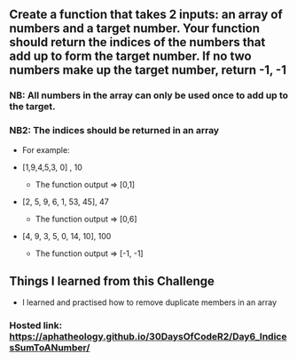 ## Create a function that takes 2 inputs: an array of numbers and a target number. Your function should return the indices of the numbers that add up to form the target number. If no two numbers make up the target number, return -1, -1

### NB: All numbers in the array can only be used once to add up to the target.

### NB2: The indices should be returned in an array

- For example: 

- [1,9,4,5,3, 0] , 10 
    - The function output =>  [0,1]

 

- [2, 5, 9, 6, 1, 53, 45], 47 
    - The function output => [0,6]

 

- [4, 9, 3, 5, 0, 14, 10], 100 
    - The function output => [-1, -1]



## Things I learned from this Challenge

- I learned and practised how to remove duplicate members in an array



### Hosted link: https://aphatheology.github.io/30DaysOfCodeR2/Day6_IndicesSumToANumber/